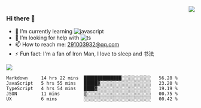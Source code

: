 <img align='right' src='https://github-readme-stats.vercel.app/api?username=niaogege&show_icons=true&theme=radical'/>

### Hi there 👋

- 🌱 I’m currently learning ![javascript](https://img.shields.io/badge/javacript-learn-orange)
- 🤔 I’m looking for help with ![ts](https://img.shields.io/badge/ts-learn-yellow)
- 📫 How to reach me: 291003932@qq.com
- ⚡ Fun fact:  I'm a fan of Iron Man, I love to sleep and 书法

![](https://github-readme-stats.vercel.app/api/top-langs/?username=niaogege&layout=compact)

<!--START_SECTION:waka-->
```text
Markdown     14 hrs 22 mins  ██████████████░░░░░░░░░░░   56.28 % 
JavaScript   5 hrs 55 mins   █████▓░░░░░░░░░░░░░░░░░░░   23.20 % 
TypeScript   4 hrs 54 mins   ████▓░░░░░░░░░░░░░░░░░░░░   19.19 % 
JSON         11 mins         ▒░░░░░░░░░░░░░░░░░░░░░░░░   00.75 % 
UX           6 mins          ░░░░░░░░░░░░░░░░░░░░░░░░░   00.42 % 
```
<!--END_SECTION:waka-->

